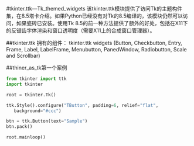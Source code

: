 #tkinter.ttk—Tk_themed_widgets
该tkinter.ttk模块提供了访问Tk的主题构件集，在8.5塔卡介绍。如果Python已经没有对Tk的8.5编译的，该模块仍然可以访问，如果瓷砖已安装。使用Tk 8.5的前一种方法提供了额外的好处，包括在X11下的反锯齿字体渲染和窗口透明度（需要X11上的合成窗口管理器）。

##tkinter.ttk 拥有的组件：
tkinter.ttk widgets (Button, Checkbutton, Entry, Frame, Label, LabelFrame, Menubutton, PanedWindow, Radiobutton, Scale and Scrollbar)


##thiner_as_tk第一个案例
```python
from tkinter import ttk
import tkinter

root = tkinter.Tk()

ttk.Style().configure("TButton", padding=6, relief="flat",
   background="#ccc")

btn = ttk.Button(text="Sample")
btn.pack()

root.mainloop()
```
